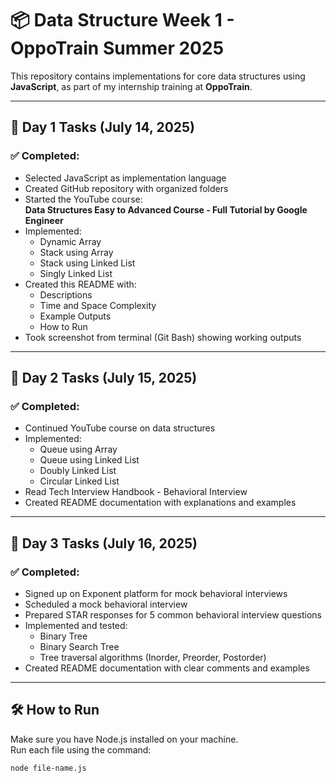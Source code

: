 # 📦 Data Structure Week 1 - OppoTrain Summer 2025

This repository contains implementations for core data structures using **JavaScript**, as part of my internship training at **OppoTrain**.

---

## 📅 Day 1 Tasks (July 14, 2025)

### ✅ Completed:

- Selected JavaScript as implementation language
- Created GitHub repository with organized folders
- Started the YouTube course:  
  **Data Structures Easy to Advanced Course - Full Tutorial by Google Engineer**
- Implemented:
  - Dynamic Array
  - Stack using Array
  - Stack using Linked List
  - Singly Linked List
- Created this README with:
  - Descriptions
  - Time and Space Complexity
  - Example Outputs
  - How to Run
- Took screenshot from terminal (Git Bash) showing working outputs

---

## 📅 Day 2 Tasks (July 15, 2025)

### ✅ Completed:

- Continued YouTube course on data structures
- Implemented:
  - Queue using Array
  - Queue using Linked List
  - Doubly Linked List
  - Circular Linked List
- Read Tech Interview Handbook - Behavioral Interview
- Created README documentation with explanations and examples

---

## 📅 Day 3 Tasks (July 16, 2025)

### ✅ Completed:

- Signed up on Exponent platform for mock behavioral interviews
- Scheduled a mock behavioral interview
- Prepared STAR responses for 5 common behavioral interview questions
- Implemented and tested:
  - Binary Tree
  - Binary Search Tree
  - Tree traversal algorithms (Inorder, Preorder, Postorder)
- Created README documentation with clear comments and examples

---

## 🛠️ How to Run

Make sure you have Node.js installed on your machine.  
Run each file using the command:

```bash
node file-name.js

